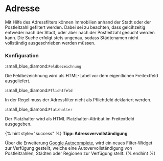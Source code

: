 # Adresse

Mit Hilfe des Adressfilters können Immobilien anhand der Stadt oder der Postleitzahl gefiltert werden. Dabei sei zu beachten, dass gelcihzeitig entweder nach der Stadt, oder aber nach der Postleitzahl gesucht werden kann. Die Suche erfolgt stets ungenau, sodass Städtenamen nicht vollständig ausgeschrieben werden müssen.

### Konfiguration

&#x20;:small\_blue\_diamond:`Feldbezeichnung`

Die Feldbezeichnung wird als HTML-Label vor dem eigentlichen Freitextfeld ausgeliefert.

&#x20;:small\_blue\_diamond:`Pflichtfeld`

In der Regel muss der Adressfilter nicht als Pflichtfeld deklariert werden.

&#x20;:small\_blue\_diamond:`Platzhalter`

Der Platzhalter wird als HTML Platzhalter-Attribut im Freitextfeld ausgegeben.

{% hint style="success" %}
**Tipp: Adressvervollständigung**

Über die Erweiterung [Google Autocomplete](../../../../erweiterungen/erweiterungen/google-autocomplete.md), wird ein neues Filter-Widget zur Verfügung gestellt, welche eine Autovervollständigung von Postleitzahlen, Städten oder Regionen zur Verfügung stellt.
{% endhint %}
